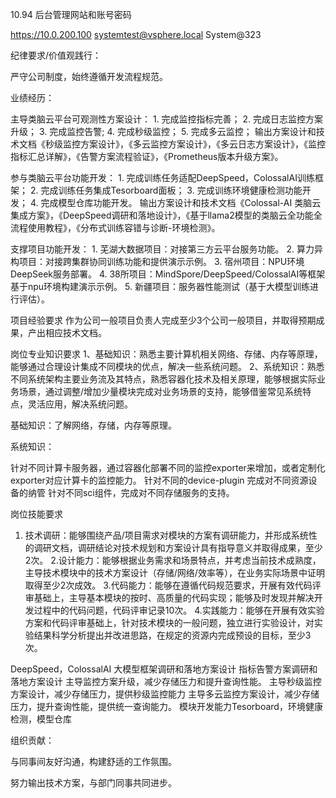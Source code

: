 

10.94 后台管理网站和账号密码

https://10.0.200.100
systemtest@vsphere.local
System@323





纪律要求/价值观践行：


严守公司制度，始终遵循开发流程规范。


业绩经历：


主导类脑云平台可观测性方案设计：
    1. 完成监控指标完善；
    2. 完成日志监控方案升级；
    3. 完成监控告警;
    4. 完成秒级监控；
    5. 完成多云监控；
输出方案设计和技术文档《秒级监控方案设计》，《多云监控方案设计》，《多云日志方案设计》，《监控指标汇总详解》，《告警方案流程验证》，《Prometheus版本升级方案》。

参与类脑云平台功能开发：
    1. 完成训练任务适配DeepSpeed，ColossalAI训练框架；
    2. 完成训练任务集成Tesorboard面板；
    3. 完成训练环境健康检测功能开发；
    4. 完成模型仓库功能开发。
输出方案设计和技术文档《Colossal-AI 类脑云集成方案》，《DeepSpeed调研和落地设计》，《基于llama2模型的类脑云全功能全流程使用教程》，《分布式训练容错与诊断-环境检测》。

支撑项目功能开发：
    1. 芜湖大数据项目：对接第三方云平台服务功能。
    2. 算力异构项目：对接跨集群协同训练功能和提供演示示例。
    3. 宿州项目：NPU环境DeepSeek服务部署。
    4. 38所项目：MindSpore/DeepSpeed/ColossalAI等框架基于npu环境构建演示示例。
    5. 新疆项目：服务器性能测试（基于大模型训练进行评估）。



项目经验要求
作为公司一般项目负责人完成至少3个公司一般项目，并取得预期成果，产出相应技术文档。


岗位专业知识要求
1、基础知识：熟悉主要计算机相关网络、存储、内存等原理，能够通过合理设计集成不同模块的优点，解决一些系统问题。
2、系统知识：熟悉不同系统架构主要业务流及其特点，熟悉容器化技术及相关原理，能够根据实际业务场景，通过调整/增加少量模块完成对业务场景的支持，能够借鉴常见系统特点，灵活应用，解决系统问题。

基础知识：了解网络，存储，内存等原理。

系统知识：

针对不同计算卡服务器，通过容器化部署不同的监控exporter来增加，或者定制化exporter对应计算卡的监控能力。
针对不同的device-plugin 完成对不同资源设备的纳管 
针对不同sci组件，完成对不同存储服务的支持。

岗位技能要求
1. 技术调研：能够围绕产品/项目需求对模块的方案有调研能力，并形成系统性的调研文档，调研结论对技术规划和方案设计具有指导意义并取得成果，至少2次。
2.设计能力：能够根据业务需求和场景特点，并考虑当前技术成熟度，主导技术模块中的技术方案设计（存储/网络/效率等），在业务实际场景中证明取得至少2次成效。 
3.代码能力：能够在遵循代码规范要求，开展有效代码评审基础上，主导基本模块的按时、高质量的代码实现；能够及时发现并解决开发过程中的代码问题，代码评审记录10次。
4.实践能力：能够在开展有效实验方案和代码评审基础上，针对技术模块的一般问题，独立进行实验设计，对实验结果科学分析提出并改进思路，在规定的资源内完成预设的目标，至少3次。

DeepSpeed，ColossalAI 大模型框架调研和落地方案设计
指标告警方案调研和落地方案设计
主导监控方案升级，减少存储压力和提升查询性能。
主导秒级监控方案设计，减少存储压力，提供秒级监控能力
主导多云监控方案设计，减少存储压力，提升查询性能，提供统一查询能力。
模块开发能力Tesorboard，环境健康检测，模型仓库

组织贡献：

与同事间友好沟通，构建舒适的工作氛围。

努力输出技术方案，与部门同事共同进步。






